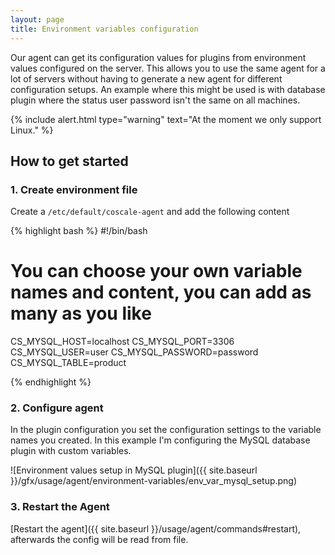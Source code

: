 ```yaml
---
layout: page
title: Environment variables configuration
---
```


Our agent can get its configuration values for plugins from environment values configured on the server. This allows you to use the same agent for a lot of servers without having to generate a new agent for different configuration setups. An example where this might be used is with database plugin where the status user password isn't the same on all machines.

{% include alert.html type="warning" text="At the moment we only support Linux." %}

## How to get started

### 1. Create environment file
Create a `/etc/default/coscale-agent` and add the following content

   {% highlight bash %}
#!/bin/bash

# You can choose your own variable names and content, you can add as many as you like
CS_MYSQL_HOST=localhost
CS_MYSQL_PORT=3306
CS_MYSQL_USER=user
CS_MYSQL_PASSWORD=password
CS_MYSQL_TABLE=product

   {% endhighlight %}

### 2. Configure agent
In the plugin configuration you set the configuration settings to the variable names you created. In this example I'm configuring the MySQL database plugin with custom variables.

![Environment values setup in MySQL plugin]({{ site.baseurl }}/gfx/usage/agent/environment-variables/env_var_mysql_setup.png)

### 3. Restart the Agent

[Restart the agent]({{ site.baseurl }}/usage/agent/commands#restart), afterwards the config will be read from file.
